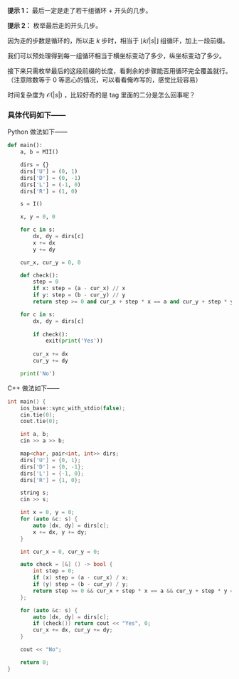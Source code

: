 **提示 1：** 最后一定是走了若干组循环 + 开头的几步。

**提示 2：** 枚举最后走的开头几步。

因为走的步数是循环的，所以走 $k$ 步时，相当于 $\lfloor k/|s|\rfloor$ 组循环，加上一段前缀。

我们可以预处理得到每一组循环相当于横坐标变动了多少，纵坐标变动了多少。

接下来只需枚举最后的这段前缀的长度，看剩余的步骤能否用循环完全覆盖就行。（注意除数等于 $0$ 等恶心的情况，可以看看俺咋写的，感觉比较容易）

时间复杂度为 $\mathcal{O}(|s|)$ ，比较好奇的是 tag 里面的二分是怎么回事呢？

### 具体代码如下——

Python 做法如下——

```Python []
def main():
    a, b = MII()

    dirs = {}
    dirs['U'] = (0, 1)
    dirs['D'] = (0, -1)
    dirs['L'] = (-1, 0)
    dirs['R'] = (1, 0)

    s = I()

    x, y = 0, 0

    for c in s:
        dx, dy = dirs[c]
        x += dx
        y += dy

    cur_x, cur_y = 0, 0

    def check():
        step = 0
        if x: step = (a - cur_x) // x
        if y: step = (b - cur_y) // y
        return step >= 0 and cur_x + step * x == a and cur_y + step * y == b

    for c in s:
        dx, dy = dirs[c]
        
        if check():
            exit(print('Yes'))
        
        cur_x += dx
        cur_y += dy

    print('No')
```

C++ 做法如下——

```cpp []
int main() {
    ios_base::sync_with_stdio(false);
    cin.tie(0);
    cout.tie(0);

    int a, b;
    cin >> a >> b;

    map<char, pair<int, int>> dirs;
    dirs['U'] = {0, 1};
    dirs['D'] = {0, -1};
    dirs['L'] = {-1, 0};
    dirs['R'] = {1, 0};

    string s;
    cin >> s;

    int x = 0, y = 0;
    for (auto &c: s) {
        auto [dx, dy] = dirs[c];
        x += dx, y += dy;
    }

    int cur_x = 0, cur_y = 0;

    auto check = [&] () -> bool {
        int step = 0;
        if (x) step = (a - cur_x) / x;
        if (y) step = (b - cur_y) / y;
        return step >= 0 && cur_x + step * x == a && cur_y + step * y == b;
    };

    for (auto &c: s) {
        auto [dx, dy] = dirs[c];
        if (check()) return cout << "Yes", 0;
        cur_x += dx, cur_y += dy;
    }

    cout << "No";

    return 0;
}
```